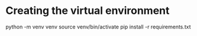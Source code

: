 # Creating the virtual environment

python -m venv venv
source venv/bin/activate
pip install -r requirements.txt
